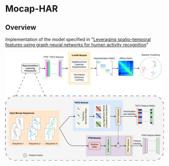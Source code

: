 # Mocap-HAR

## Overview
Implementation of the model specified in "[Leveraging spatio-temporal features using graph neural networks for human activity recognition](https://www.sciencedirect.com/science/article/pii/S0031320324000529#:~:text=We%20propose%20a%20shallow%20GNN,to%20aggregate%20the%20temporal%20information.)"

![An overview of the proposed model](/block_diagram.png)
